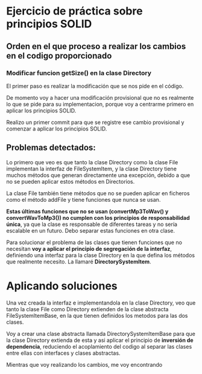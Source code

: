# Ejercicio de práctica sobre principios SOLID
## Orden en el que proceso a realizar los cambios en el codigo proporcionado

### Modificar funcion getSize() en la clase Directory

El primer paso es realizar la modificación que se nos pide en el código. 

De momento voy a hacer una modificación provisional que no es realmente lo que se pide
para su implementacion, porque voy a centrarme primero en aplicar los principios SOLID.

Realizo un primer commit para que se registre ese cambio provisional y comenzar a aplicar
los principios SOLID.

## Problemas detectados:

Lo primero que veo es que tanto la clase Directory como la clase File implementan la interfaz
de FileSystemItem, y la clase Directory tiene muchos métodos que generan directamente una 
excepción, debido a que no se pueden aplicar estos métodos en Directorios.

La clase File también tiene métodos que no se pueden aplicar en ficheros como el método addFile
y tiene funciones que nunca se usan.

**Estas últimas funciones que no se usan (convertMp3ToWav() y convertWavToMp3()) no cumplen con 
los principios de responsabilidad única**, ya que la clase es responsable de diferentes tareas
y no sería escalable en un futuro. Debo separar estas funciones en otra clase.

Para solucionar el problema de las clases que tienen funciones que no necesitan **voy a aplicar el 
principio de segregación de la interfaz**, definiendo una interfaz para la clase Directory en la 
que defina los métodos que realmente necesito. La llamaré **DirectorySystemItem**.

# Aplicando soluciones

Una vez creada la interfaz e implementandola en la clase Directory, veo que tanto la clase File 
como Directory extienden de la clase abstracta FileSystemItemBase, en la que tienen definidos 
los metodos para las dos clases.

Voy a crear una clase abstracta llamada DirectorySystemItemBase para que la clase Directory extienda
de esta y asi aplicar el principio de **inversión de dependencia**, reduciendo el acoplamiento del codigo
al separar las clases entre ellas con interfaces y clases abstractas.

Mientras que voy realizando los cambios, me voy encontrando 